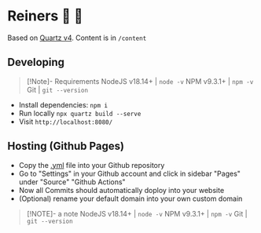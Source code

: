 # Reiners 🥈 🧠

Based on [Quartz v4](https://quartz.jzhao.xyz). Content is in `/content`

## Developing

>[!Note]- Requirements
> NodeJS v18.14+ | `node -v`
> NPM v9.3.1+ | `npm -v`
> Git | `git --version`

- Install dependencies: `npm i`
- Run locally `npx quartz build --serve`
- Visit `http://localhost:8080/`

## Hosting (Github Pages)

- Copy the [.yml](https://quartz.jzhao.xyz/hosting#github-pages) file into your Github repository
- Go to "Settings" in your Github account and click in sidebar "Pages" under "Source" "Github Actions"
- Now all Commits should automatically doploy into your website
- (Optional) rename your default domain into your own custom domain  


>[!NOTE]-
> a note
> NodeJS v18.14+ | `node -v`
> NPM v9.3.1+ | `npm -v`
> Git | `git --version`